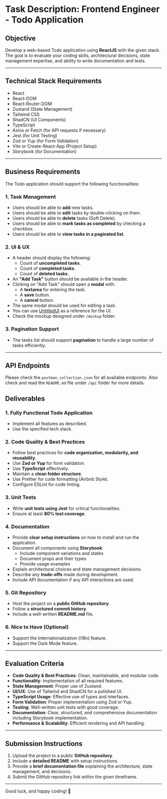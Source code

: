 # Task Description: Frontend Engineer - Todo Application

## Objective
Develop a web-based Todo application using **ReactJS** with the given stack. The goal is to evaluate your coding skills, architectural decisions, state management expertise, and ability to write documentation and tests.

---

## Technical Stack Requirements
- React
- React-DOM
- React-Router-DOM
- Zustand (State Management)
- Tailwind CSS
- ShadCN (UI Components)
- TypeScript
- Axios or Fetch (for API requests if necessary)
- Jest (for Unit Testing)
- Zod or Yup (for Form Validation)
- Vite or Create-React-App (Project Setup)
- Storybook (for Documentation)

---

## Business Requirements
The Todo application should support the following functionalities:

### 1. Task Management
- Users should be able to **add** new tasks.
- Users should be able to **edit** tasks by double-clicking on them.
- Users should be able to **delete** tasks (Soft Delete).
- Users should be able to **mark tasks as completed** by checking a checkbox.
- Users should be able to **view tasks in a paginated list**.

### 2. UI & UX
- A header should display the following:
  - Count of **uncompleted tasks**.
  - Count of **completed tasks**.
  - Count of **deleted tasks**.
- An **"Add Task"** button should be available in the header.
- Clicking on "Add Task" should open a **modal** with:
  - A **textarea** for entering the task.
  - A **save** button.
  - A **cancel** button.
- The same modal should be used for editing a task.
- You can use [UntitledUI](https://www.untitledui.com/free-figma-ui-kit) as a reference for the UI.
- Check the mockup designed under `/mockup` folder.

### 3. Pagination Support
- The tasks list should support **pagination** to handle a large number of tasks efficiently.

---

## API Endpoints

Please check the `postman_collection.json` for all available endpoints. Also check and read the `README.md` file under `/api` folder for more details.

## Deliverables
### 1. Fully Functional Todo Application
- Implement all features as described.
- Use the specified tech stack.

### 2. Code Quality & Best Practices
- Follow best practices for **code organization, modularity, and reusability**.
- Use **Zod or Yup** for form validation.
- Use **TypeScript** effectively.
- Maintain a **clean folder structure**.
- Use Prettier for code formatting (Airbnb Style).
- Configure ESLint for code linting.

### 3. Unit Tests
- Write **unit tests using Jest** for critical functionalities.
- Ensure at least **80% test coverage**.

### 4. Documentation
- Provide **clear setup instructions** on how to install and run the application.
- Document all components using **Storybook**:
  - Include component variations and states
  - Document props and their types
  - Provide usage examples
- Explain architectural choices and state management decisions.
- Describe any **trade-offs** made during development.
- Include API documentation if any API interactions are used.

### 5. Git Repository
- Host the project on a **public GitHub repository**.
- Follow a **structured commit history**.
- Include a well-written **README.md** file.

### 6. Nice to Have (Optional)
- Support the Internationalization (i18n) feature.
- Support the Dark Mode feature.

---

## Evaluation Criteria
- **Code Quality & Best Practices**: Clean, maintainable, and modular code.
- **Functionality**: Implementation of all required features.
- **State Management**: Proper use of Zustand.
- **UI/UX**: Use of Tailwind and ShadCN for a polished UI.
- **TypeScript Usage**: Effective use of types and interfaces.
- **Form Validation**: Proper implementation using Zod or Yup.
- **Testing**: Well-written unit tests with good coverage.
- **Documentation**: Clear, structured, and comprehensive documentation including Storybook implementation.
- **Performance & Scalability**: Efficient rendering and API handling.

---

## Submission Instructions
1. Upload the project to a public **GitHub repository**.
2. Include a **detailed README** with setup instructions.
3. Provide a **brief documentation file** explaining the architecture, state management, and decisions.
4. Submit the GitHub repository link within the given timeframe.

---

Good luck, and happy coding! 🚀

